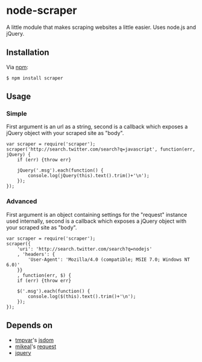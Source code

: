 # node-scraper

A little module that makes scraping websites a little easier. Uses node.js and jQuery.

## Installation

Via [npm](http://github.com/isaacs/npm):

    $ npm install scraper

## Usage

### Simple
First argument is an url as a string, second is a callback which exposes a jQuery object with your scraped site as "body".

    var scraper = require('scraper');
    scraper('http://search.twitter.com/search?q=javascript', function(err, jQuery) {
        if (err) {throw err}
        
        jQuery('.msg').each(function() {
            console.log(jQuery(this).text().trim()+'\n');
        });
    });
### Advanced
First argument is an object containing settings for the "request" instance used internally, second is a callback which exposes a jQuery object with your scraped site as "body".

    var scraper = require('scraper');
    scraper({
        'uri': 'http://search.twitter.com/search?q=nodejs'
        , 'headers': {
            'User-Agent': 'Mozilla/4.0 (compatible; MSIE 7.0; Windows NT 6.0)'
        }}
        , function(err, $) {
        if (err) {throw err}
        
        $('.msg').each(function() {
            console.log($(this).text().trim()+'\n');
        });
    });

## Depends on
* [tmpvar](https://github.com/tmpvar/)'s [jsdom](https://github.com/tmpvar/jsdom)
* [mikeal](https://github.com/mikeal/)'s [request](https://github.com/mikeal/node-utils/tree/master/request)
* [jquery](https://github.com/jquery/jquery)